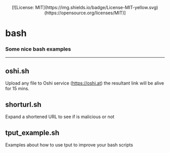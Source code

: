 <div align="center">
[![License: MIT](https://img.shields.io/badge/License-MIT-yellow.svg)(https://opensource.org/licenses/MIT)]
</div>

# bash
### Some nice bash examples
---
## oshi.sh 
Upload any file to Oshi service (https://oshi.at) the resultant link will be alive for 15 mins.

## shorturl.sh 
Expand a shortened URL to see if is malicious or not 

## tput_example.sh 
Examples about how to use tput to improve your bash scripts 


